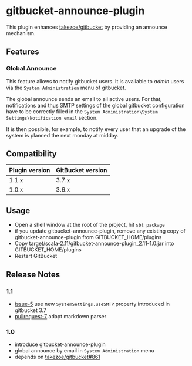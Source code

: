 # gitbucket-announce-plugin

This plugin enhances [takezoe/gitbucket](https://github.com/takezoe/gitbucket) by providing an announce mechanism.

## Features

### Global Announce

This feature allows to notify gitbucket users. It is available to _admin_ users via  the `System Administration` menu of gitbucket.

The global announce sends an email to all active users. For that, notifications and thus SMTP settings of the global gitbucket configuration have to be correctly filled in the `System Administration\System Settings\Notification email` section.

It is then possible, for example, to notify every user that an upgrade of the system is planned the next monday at midday.

## Compatibility

Plugin version | GitBucket version
:--------------|:-----------------
1.1.x          | 3.7.x
1.0.x          | 3.6.x


## Usage

- Open a shell window at the root of the project, hit `sbt package`
- if you update gitbucket-announce-plugin, remove any existing copy of gitbucket-announce-plugin from GITBUCKET_HOME/plugins
- Copy target/scala-2.11/gitbucket-announce-plugin_2.11-1.0.jar into GITBUCKET_HOME/plugins
- Restart GitBucket

## Release Notes

### 1.1

- [issue-5](https://github.com/gitbucket-plugins/gitbucket-announce-plugin/issues/5) use new `SystemSettings.useSMTP` property introduced in gitbucket 3.7
- [pullrequest-7](https://github.com/gitbucket-plugins/gitbucket-announce-plugin/pull/7) adapt markdown parser

### 1.0

- introduce gitbucket-announce-plugin
- global announce by email in `System Administration` menu
- depends on [takezoe/gitbucket#861](https://github.com/takezoe/gitbucket/pull/861)
